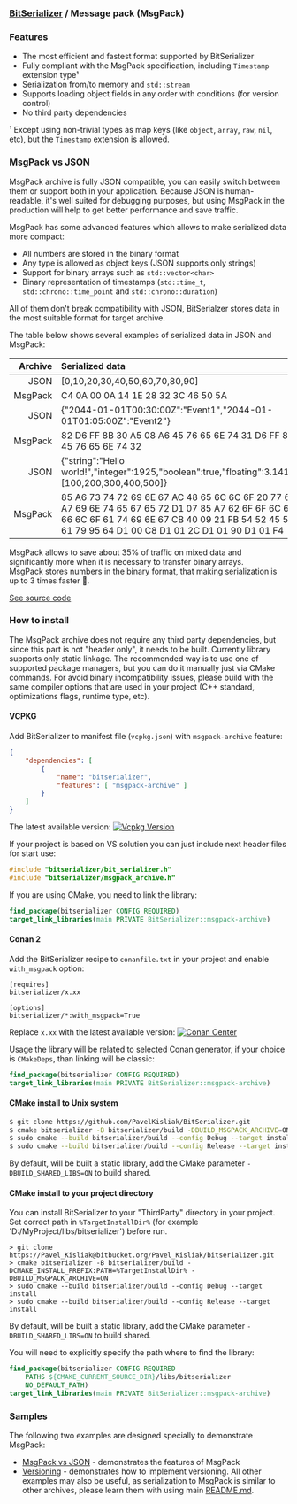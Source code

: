 ### [BitSerializer](../README.md) / Message pack (MsgPack)

### Features

 - The most efficient and fastest format supported by BitSerializer
 - Fully compliant with the MsgPack specification, including `Timestamp` extension type¹
 - Serialization from/to memory and `std::stream`
 - Supports loading object fields in any order with conditions (for version control)
 - No third party dependencies

 ¹ Except using non-trivial types as map keys (like `object`, `array`, `raw`, `nil`, etc), but the `Timestamp` extension is allowed.

### MsgPack vs JSON
MsgPack archive is fully JSON compatible, you can easily switch between them or support both in your application.
Because JSON is human-readable, it's well suited for debugging purposes, but using MsgPack in the production will help to get better performance and save traffic.

MsgPack has some advanced features which allows to make serialized data more compact:
- All numbers are stored in the binary format
- Any type is allowed as object keys (JSON supports only strings)
- Support for binary arrays such as `std::vector<char>`
- Binary representation of timestamps (`std::time_t`, `std::chrono::time_point` and `std::chrono::duration`)

All of them don't break compatibility with JSON, BitSerialzer stores data in the most suitable format for target archive.

The table below shows several examples of serialized data in JSON and MsgPack:

| Archive | Serialized data  | Size
| -------: | :------- | :------- |
|JSON|[0,10,20,30,40,50,60,70,80,90]| 30 |
|MsgPack|C4 0A 00 0A 14 1E 28 32 3C 46 50 5A| 12 |
|JSON|{"2044-01-01T00:30:00Z":"Event1","2044-01-01T01:05:00Z":"Event2"}| 65 |
|MsgPack |82 D6 FF 8B 30 A5 08 A6 45 76 65 6E 74 31 D6 FF 8B 30 AD 3C A6 45 76 65 6E 74 32| 27 |
|JSON|{"string":"Hello world!","integer":1925,"boolean":true,"floating":3.141592654,"array":[100,200,300,400,500]}| 108 |
|MsgPack|85 A6 73 74 72 69 6E 67 AC 48 65 6C 6C 6F 20 77 6F 72 6C 64 21 A7 69 6E 74 65 67 65 72 D1 07 85 A7 62 6F 6F 6C 65 61 6E C3 A8 66 6C 6F 61 74 69 6E 67 CB 40 09 21 FB 54 52 45 50 A5 61 72 72 61 79 95 64 D1 00 C8 D1 01 2C D1 01 90 D1 01 F4| 79 |

MsgPack allows to save about 35% of traffic on mixed data and significantly more when it is necessary to transfer binary arrays.<br>
MsgPack stores numbers in the binary format, that making serialization is up to 3 times faster 🚀.

[See source code](../samples/msgpack_vs_json/msgpack_vs_json.cpp)

### How to install
The MsgPack archive does not require any third party dependencies, but since this part is not "header only", it needs to be built. Currently library supports only static linkage. The recommended way is to use one of supported package managers, but you can do it manually just via CMake commands.
For avoid binary incompatibility issues, please build with the same compiler options that are used in your project (C++ standard, optimizations flags, runtime type, etc).

#### VCPKG
Add BitSerializer to manifest file (`vcpkg.json`) with `msgpack-archive` feature:
```json
{
    "dependencies": [
        {
            "name": "bitserializer",
            "features": [ "msgpack-archive" ]
        }
    ]
}
```
The latest available version: [![Vcpkg Version](https://img.shields.io/vcpkg/v/bitserializer?color=blue)](https://vcpkg.link/ports/bitserializer)

If your project is based on VS solution you can just include next header files for start use:
```cpp
#include "bitserializer/bit_serializer.h"
#include "bitserializer/msgpack_archive.h"
```
If you are using CMake, you need to link the library:
```cmake
find_package(bitserializer CONFIG REQUIRED)
target_link_libraries(main PRIVATE BitSerializer::msgpack-archive)
```

#### Conan 2
Add the BitSerializer recipe to `conanfile.txt` in your project and enable `with_msgpack` option:
```
[requires]
bitserializer/x.xx

[options]
bitserializer/*:with_msgpack=True
```
Replace `x.xx` with the latest available version: [![Conan Center](https://img.shields.io/conan/v/bitserializer?color=blue)](https://conan.io/center/recipes/bitserializer)

Usage the library will be related to selected Conan generator, if your choice is `CMakeDeps`, than linking will be classic:
```cmake
find_package(bitserializer CONFIG REQUIRED)
target_link_libraries(main PRIVATE BitSerializer::msgpack-archive)
```

#### CMake install to Unix system
```sh
$ git clone https://github.com/PavelKisliak/BitSerializer.git
$ cmake bitserializer -B bitserializer/build -DBUILD_MSGPACK_ARCHIVE=ON
$ sudo cmake --build bitserializer/build --config Debug --target install
$ sudo cmake --build bitserializer/build --config Release --target install
```
By default, will be built a static library, add the CMake parameter `-DBUILD_SHARED_LIBS=ON` to build shared.

#### CMake install to your project directory
You can install BitSerializer to your "ThirdParty" directory in your project.
Set correct path in `%TargetInstallDir%` (for example 'D:/MyProject/libs/bitserializer') before run.
```shell
> git clone https://Pavel_Kisliak@bitbucket.org/Pavel_Kisliak/bitserializer.git
> cmake bitserializer -B bitserializer/build -DCMAKE_INSTALL_PREFIX:PATH=%TargetInstallDir% -DBUILD_MSGPACK_ARCHIVE=ON
> sudo cmake --build bitserializer/build --config Debug --target install
> sudo cmake --build bitserializer/build --config Release --target install
```
By default, will be built a static library, add the CMake parameter `-DBUILD_SHARED_LIBS=ON` to build shared.

You will need to explicitly specify the path where to find the library:
```cmake
find_package(bitserializer CONFIG REQUIRED
    PATHS ${CMAKE_CURRENT_SOURCE_DIR}/libs/bitserializer
    NO_DEFAULT_PATH)
target_link_libraries(main PRIVATE BitSerializer::msgpack-archive)
```

### Samples
The following two examples are designed specially to demonstrate MsgPack:
- [MsgPack vs JSON](../samples/msgpack_vs_json/msgpack_vs_json.cpp) - demonstrates the features of MsgPack
- [Versioning](../samples/versioning/versioning.cpp) - demonstrates how to implement versioning.
All other examples may also be useful, as serialization to MsgPack is similar to other archives, please learn them with using main [README.md](../README.md).
